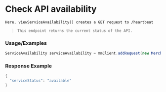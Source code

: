 # Check API availability

`Here, viewServiceAvailability() creates a GET request to /heartbeat`

> `This endpoint returns the current status of the API.`

### Usage/Examples

```java
ServiceAvailability serviceAvailability = mmClient.addRequest(new MerchantPaymentRequest()).viewServiceAvailability();
``` 

### Response Example

```java
{
  "serviceStatus": "available"
}
```